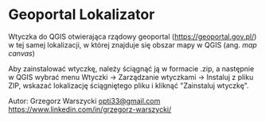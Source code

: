 # Geoportal Lokalizator

Wtyczka do QGIS otwierająca rządowy geoportal (https://geoportal.gov.pl/) w tej samej lokalizacji, w której znajduje się obszar mapy w QGIS (ang. _map canvas_)

Aby zainstalować wtyczkę, należy ściągnąć ją w formacie .zip, a następnie w QGIS wybrać menu Wtyczki -> Zarządzanie wtyczkami -> Instaluj z pliku ZIP, wskazać lokalizację ściągniętego pliku i kliknąć "Zainstaluj wtyczkę".

Autor: Grzegorz Warszycki
opti33@gmail.com
https://www.linkedin.com/in/grzegorz-warszycki/

